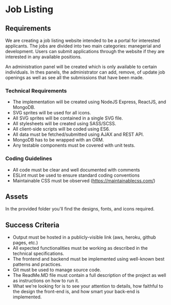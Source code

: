 # Job Listing

## Requirements

We are creating a job listing website intended to be a portal for interested applicants. The jobs are divided into two main categories: manegerial and development. Users can submit applications through the website if they are interested in any available positions.

An administration panel will be created which is only available to certain individuals. In thes panels, the administrator can add, remove, of update job openings as well as see all the submissions that have been made.

### Technical Requirements
- The implementation will be created using NodeJS Express, ReactJS, and MongoDB.
- SVG sprites will be used for all icons.
- All SVG sprites will be contained in a single SVG file.
- All stylesheets will be created using SASS/SCSS.
- All client-side scripts will be coded using ES6.
- All data must be fetched/submitted using AJAX and REST API.
- MongoDB has to be wrapped with an ORM.
- Any testable components must be covered with unit tests.

### Coding Guidelines
- All code must be clear and well documented with comments
- ESLint must be used to ensure standard coding conventions
- Maintainable CSS must be observed (https://maintainablecss.com/)

## Assets
In the provided folder you'll find the designs, fonts, and icons required.

## Success Criteria
- Output must be hosted in a publicly-visible link (aws, heroku, github pages, etc.)
- All expected functionalities must be working as described in the technical specifications.
- The frontend and backend must be implemented using well-known best patterns and practices.
- Git must be used to manage source code.
- The ReadMe.MD file must contain a full description of the project as well as instructions on how to run it.
- What we're looking for is to see your attention to details, how faithful to the design the front-end is, and how smart your back-end is implemented.